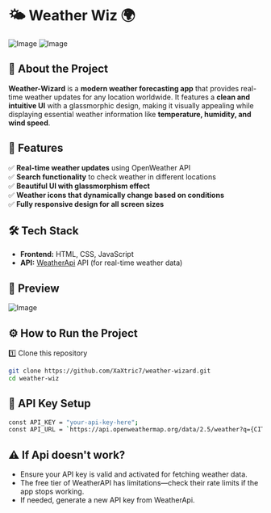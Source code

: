 # 🌤️ Weather Wiz 🌍

![Image](https://github.com/user-attachments/assets/4e85f730-a148-44ed-a86d-464890a398f9)
![Image](https://github.com/user-attachments/assets/5f9975a5-4754-4a48-b4ad-e9fc8f9243a1)

## 📌 About the Project

**Weather-Wizard** is a **modern weather forecasting app** that provides real-time weather updates for any location worldwide. It features a **clean and intuitive UI** with a glassmorphic design, making it visually appealing while displaying essential weather information like **temperature, humidity, and wind speed**.

## 🚀 Features

✅ **Real-time weather updates** using OpenWeather API  
✅ **Search functionality** to check weather in different locations  
✅ **Beautiful UI with glassmorphism effect**  
✅ **Weather icons that dynamically change based on conditions**  
✅ **Fully responsive design for all screen sizes**

## 🛠 Tech Stack

- **Frontend:** HTML, CSS, JavaScript
- **API:** [WeatherApi](https://www.weatherapi.com/) API (for real-time weather data)

## 📸 Preview

![Image](https://github.com/user-attachments/assets/f5dece25-7499-4af9-9c33-f3e8c08afb42)

## ⚙️ How to Run the Project

1️⃣ Clone this repository

```sh
git clone https://github.com/XaXtric7/weather-wizard.git
cd weather-wiz
```

## 🔑 API Key Setup

```sh
const API_KEY = "your-api-key-here";
const API_URL = `https://api.openweathermap.org/data/2.5/weather?q={CITY_NAME}&appid=${API_KEY}`;

```

## ⚠️ If Api doesn't work?

- Ensure your API key is valid and activated for fetching weather data.
- The free tier of WeatherAPI has limitations—check their rate limits if the app stops working.
- If needed, generate a new API key from WeatherApi.
